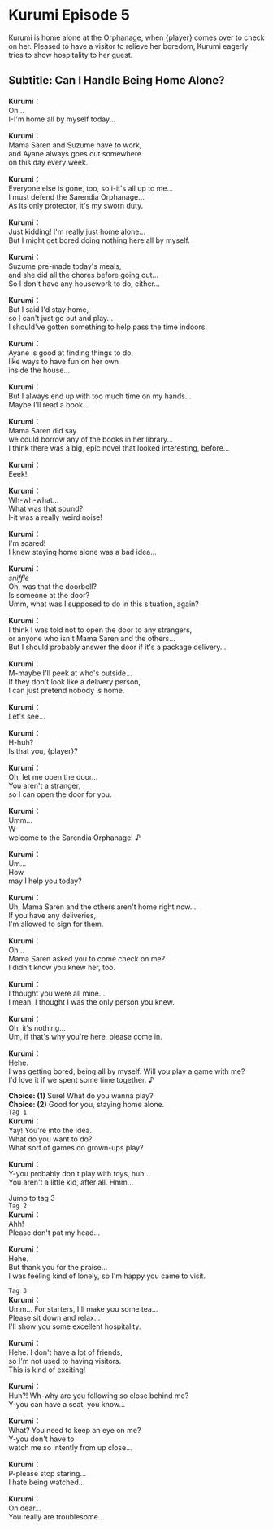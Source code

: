 # Kurumi Episode 5
Kurumi is home alone at the Orphanage, when {player} comes over to check on her. Pleased to have a visitor to relieve her boredom, Kurumi eagerly tries to show hospitality to her guest.
  
## Subtitle: Can I Handle Being Home Alone?
  
**Kurumi：**  
Oh...  
I-I'm home all by myself today...  
  
**Kurumi：**  
Mama Saren and Suzume have to work,  
and Ayane always goes out somewhere  
on this day every week.  
  
**Kurumi：**  
Everyone else is gone, too, so i-it's all up to me...  
I must defend the Sarendia Orphanage...  
As its only protector, it's my sworn duty.  
  
**Kurumi：**  
Just kidding! I'm really just home alone...  
But I might get bored doing nothing here all by myself.  
  
**Kurumi：**  
Suzume pre-made today's meals,  
and she did all the chores before going out...  
So I don't have any housework to do, either...  
  
**Kurumi：**  
But I said I'd stay home,  
so I can't just go out and play...  
I should've gotten something to help pass the time indoors.  
  
**Kurumi：**  
Ayane is good at finding things to do,  
like ways to have fun on her own  
inside the house...  
  
**Kurumi：**  
But I always end up with too much time on my hands...  
Maybe I'll read a book...  
  
**Kurumi：**  
Mama Saren did say  
we could borrow any of the books in her library...  
I think there was a big, epic novel that looked interesting, before...  
  
**Kurumi：**  
Eeek!  
  
**Kurumi：**  
Wh-wh-what...  
What was that sound?  
I-it was a really weird noise!  
  
**Kurumi：**  
I'm scared!  
I knew staying home alone was a bad idea...  
  
**Kurumi：**  
*sniffle*  
Oh, was that the doorbell?  
Is someone at the door?  
Umm, what was I supposed to do in this situation, again?  
  
**Kurumi：**  
I think I was told not to open the door to any strangers,  
or anyone who isn't Mama Saren and the others...  
But I should probably answer the door if it's a package delivery...  
  
**Kurumi：**  
M-maybe I'll peek at who's outside...  
If they don't look like a delivery person,  
I can just pretend nobody is home.  
  
**Kurumi：**  
Let's see...  
  
**Kurumi：**  
H-huh?  
Is that you, {player}?  
  
**Kurumi：**  
Oh, let me open the door...  
You aren't a stranger,  
so I can open the door for you.  
  
**Kurumi：**  
Umm...  
W-  
welcome to the Sarendia Orphanage! ♪  
  
**Kurumi：**  
Um...  
How  
may I help you today?  
  
**Kurumi：**  
Uh, Mama Saren and the others aren't home right now...  
If you have any deliveries,  
I'm allowed to sign for them.  
  
**Kurumi：**  
Oh...  
Mama Saren asked you to come check on me?  
I didn't know you knew her, too.  
  
**Kurumi：**  
I thought you were all mine...  
I mean, I thought I was the only person you knew.  
  
**Kurumi：**  
Oh, it's nothing...  
Um, if that's why you're here, please come in.  
  
**Kurumi：**  
Hehe.  
I was getting bored, being all by myself. Will you play a game with me?  
I'd love it if we spent some time together. ♪  
  
**Choice: (1)**  Sure! What do you wanna play?  
**Choice: (2)**  Good for you, staying home alone.  
`Tag 1`  
**Kurumi：**  
Yay! You're into the idea.  
What do you want to do?  
What sort of games do grown-ups play?  
  
**Kurumi：**  
Y-you probably don't play with toys, huh...  
You aren't a little kid, after all. Hmm...  
  
Jump to tag 3  
`Tag 2`  
**Kurumi：**  
Ahh!  
Please don't pat my head...  
  
**Kurumi：**  
Hehe.  
But thank you for the praise...  
I was feeling kind of lonely, so I'm happy you came to visit.  
  
`Tag 3`  
**Kurumi：**  
Umm... For starters, I'll make you some tea...  
Please sit down and relax...  
I'll show you some excellent hospitality.  
  
**Kurumi：**  
Hehe. I don't have a lot of friends,  
so I'm not used to having visitors.  
This is kind of exciting!  
  
**Kurumi：**  
Huh?! Wh-why are you following so close behind me?  
Y-you can have a seat, you know...  
  
**Kurumi：**  
What? You need to keep an eye on me?  
Y-you don't have to  
watch me so intently from up close...  
  
**Kurumi：**  
P-please stop staring...  
I hate being watched...  
  
**Kurumi：**  
Oh dear...  
You really are troublesome...  
